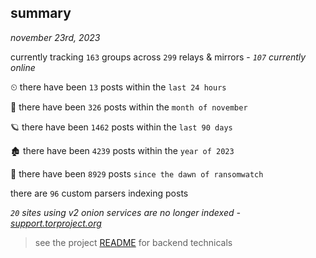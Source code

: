 
## summary
_november 23rd, 2023_

currently tracking `163` groups across `299` relays & mirrors - _`107` currently online_

⏲ there have been `13` posts within the `last 24 hours`

🦈 there have been `326` posts within the `month of november`

🪐 there have been `1462` posts within the `last 90 days`

🏚 there have been `4239` posts within the `year of 2023`

🦕 there have been `8929` posts `since the dawn of ransomwatch`

there are `96` custom parsers indexing posts

_`20` sites using v2 onion services are no longer indexed - [support.torproject.org](https://support.torproject.org/onionservices/v2-deprecation/)_

> see the project [README](https://github.com/joshhighet/ransomwatch#ransomwatch--) for backend technicals
